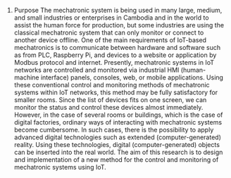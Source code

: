 1.	Purpose
The mechatronic system is being used in many large, medium, and small industries or enterprises in Cambodia and in the world to assist the human force for production, but some industries are using the classical mechatronic system that can only monitor or connect to another device offline. One of the main requirements of IoT-based mechatronics is to communicate between hardware and software such as from PLC, Raspberry Pi, and devices to a website or application by Modbus protocol and internet. Presently, mechatronic systems in IoT networks are controlled and monitored via industrial HMI (human-machine interface) panels, consoles, web, or mobile applications. Using these conventional control and monitoring methods of mechatronic systems within IoT networks, this method may be fully satisfactory for smaller rooms. Since the list of devices fits on one screen, we can monitor the status and control these devices almost immediately. However, in the case of several rooms or buildings, which is the case of digital factories, ordinary ways of interacting with mechatronic systems become cumbersome. In such cases, there is the possibility to apply advanced digital technologies such as extended (computer-generated) reality. Using these technologies, digital (computer-generated) objects can be inserted into the real world. The aim of this research is to design and implementation of a new method for the control and monitoring of mechatronic systems using IoT.
